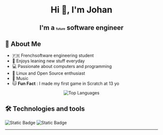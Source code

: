 <h1 align='center'> Hi 👋, I'm Johan </h1>
<h2 align='center'> I'm a <small><small><small><small>future</small></small></small></small> software engineer </h2>

## 🌿 About Me

- 🇫🇷 Frenchsoftware engineering student
- 📙 Enjoys leaning new stuff everyday
- 💻 Passionate about computers and programming
- 🐧 Linux and Open Source enthusiast
- 🎸 Music
- 🐱 <strong>Fun Fact</strong> : I made my first game in Scratch at 13 yo

<p align="center">
  <img src="https://github-readme-stats.vercel.app/api/top-langs/?username=JohanVerne&layout=compact&theme=gruvbox&langs_count=3" alt="Top Languages" />
</p>

## 🛠️ Technologies and tools

![Static Badge](https://img.shields.io/badge/Linux-FCC624?style=flat&logo=linux&logoColor=white&labelColor=03071e&color=e85d04)
![Static Badge](https://img.shields.io/badge/Fedora-51A2DA?style=flat&logo=fedora&logoColor=white&labelColor=03071e&color=e85d04)

---
